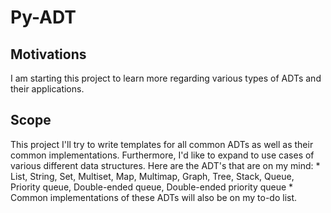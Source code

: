 # Py-ADT
## Motivations
I am starting this project to learn more regarding various types of ADTs and their applications.
## Scope
This project I'll try to write templates for all common ADTs as well as their common implementations. Furthermore, I'd like to expand to use cases of various different data structures.
Here are the ADT's that are on my mind:
*
List, String, Set, Multiset, Map, Multimap, Graph, Tree, Stack, Queue, Priority queue, Double-ended queue, Double-ended priority queue
*
Common implementations of these ADTs will also be on my to-do list.
